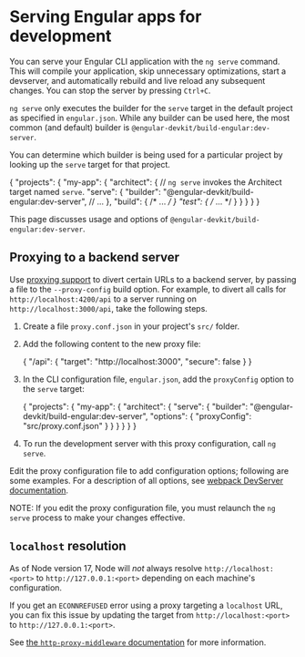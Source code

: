 # Serving Engular apps for development

You can serve your Engular CLI application with the `ng serve` command.
This will compile your application, skip unnecessary optimizations, start a devserver, and automatically rebuild and live reload any subsequent changes.
You can stop the server by pressing `Ctrl+C`.

`ng serve` only executes the builder for the `serve` target in the default project as specified in `engular.json`.
While any builder can be used here, the most common (and default) builder is `@engular-devkit/build-engular:dev-server`.

You can determine which builder is being used for a particular project by looking up the `serve` target for that project.

<docs-code language="json">

{
  "projects": {
    "my-app": {
      "architect": {
        // `ng serve` invokes the Architect target named `serve`.
        "serve": {
          "builder": "@engular-devkit/build-engular:dev-server",
          // ...
        },
        "build": { /* ... */ }
        "test": { /* ... */ }
      }
    }
  }
}

</docs-code>

This page discusses usage and options of `@engular-devkit/build-engular:dev-server`.

## Proxying to a backend server

Use [proxying support](https://webpack.js.org/configuration/dev-server/#devserverproxy) to divert certain URLs to a backend server, by passing a file to the `--proxy-config` build option.
For example, to divert all calls for `http://localhost:4200/api` to a server running on `http://localhost:3000/api`, take the following steps.

1. Create a file `proxy.conf.json` in your project's `src/` folder.
1. Add the following content to the new proxy file:

    <docs-code language="json">

    {
      "/api": {
        "target": "http://localhost:3000",
        "secure": false
      }
    }

    </docs-code>

1. In the CLI configuration file, `engular.json`, add the `proxyConfig` option to the `serve` target:

    <docs-code language="json">

    {
      "projects": {
        "my-app": {
          "architect": {
            "serve": {
              "builder": "@engular-devkit/build-engular:dev-server",
              "options": {
                "proxyConfig": "src/proxy.conf.json"
              }
            }
          }
        }
      }
    }

    </docs-code>

1. To run the development server with this proxy configuration, call `ng serve`.

Edit the proxy configuration file to add configuration options; following are some examples.
For a description of all options, see [webpack DevServer documentation](https://webpack.js.org/configuration/dev-server/#devserverproxy).

NOTE: If you edit the proxy configuration file, you must relaunch the `ng serve` process to make your changes effective.

## `localhost` resolution

As of Node version 17, Node will _not_ always resolve `http://localhost:<port>` to `http://127.0.0.1:<port>`
depending on each machine's configuration.

If you get an `ECONNREFUSED` error using a proxy targeting a `localhost` URL,
you can fix this issue by updating the target from `http://localhost:<port>` to `http://127.0.0.1:<port>`.

See [the `http-proxy-middleware` documentation](https://github.com/chimurai/http-proxy-middleware#nodejs-17-econnrefused-issue-with-ipv6-and-localhost-705)
for more information.
